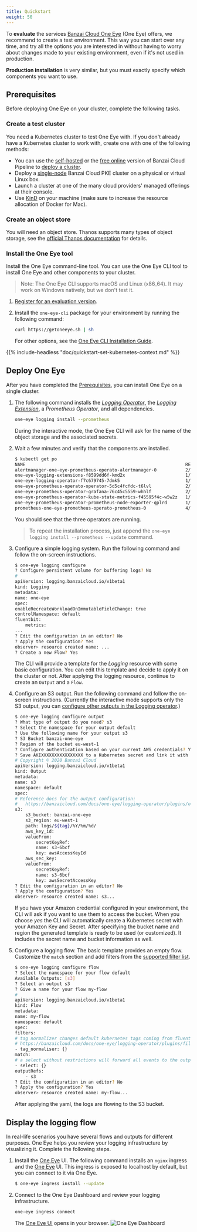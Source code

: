 ```yaml
---
title: Quickstart
weight: 50
---
```




To **evaluate** the services [Banzai Cloud One Eye](/products/one-eye/) (One Eye) offers, we recommend to create a test environment.
This way you can start over any time, and try all the options you are interested in without having to worry about changes made to your existing environment, even if it's not used in production.

**Production installation** is very similar, but you must exactly specify which components you want to use.

## Prerequisites

Before deploying One Eye on your cluster, complete the following tasks.

### Create a test cluster

You need a Kubernetes cluster to test One Eye with. If you don't already have a Kubernetes cluster to work with, create one with one of the following methods:

- You can use the [self-hosted](../../pipeline/quickstart/install-pipeline/) or the [free online](../../pipeline/quickstart/install-pipeline/try/) version of Banzai Cloud Pipeline to [deploy a cluster](../../pipeline/quickstart/create-cluster/).
- Deploy a [single-node](../../pke/quickstart/single/) Banzai Cloud PKE cluster on a physical or virtual Linux box.
- Launch a cluster at one of the many cloud providers' managed offerings at their console.
- Use [KinD](https://kind.sigs.k8s.io/docs/user/quick-start/) on your machine (make sure to increase the resource allocation of Docker for Mac).

### Create an object store

You will need an object store. Thanos supports many types of object storage, see the [official Thanos documentation](https://thanos.io/tip/thanos/storage.md/) for details.

### Install the One Eye tool

Install the One Eye command-line tool. You can use the One Eye CLI tool to install One Eye and other components to your cluster.
> Note: The One Eye CLI supports macOS and Linux (x86_64). It may work on Windows natively, but we don't test it.

1. [Register for an evaluation version](/products/try-one-eye/).
1. Install the `one-eye-cli` package for your environment by running the following command:

    ```bash
    curl https://getoneeye.sh | sh
    ```

    For other options, see the [One Eye CLI Installation Guide](../cli/install/).

{{% include-headless "doc/quickstart-set-kubernetes-context.md" %}}

## Deploy One Eye

After you have completed the [Prerequisites](#prerequisites), you can install One Eye on a single cluster.

1. The following command installs the *[Logging Operator](/docs/one-eye/logging-operator/)*, the *[Logging Extension](https://banzaicloud.com/docs/one-eye/logging-extensions/)*, a *Prometheus Operator*, and all dependencies.

    ```bash
    one-eye logging install --prometheus
    ```

    During the interactive mode, the One Eye CLI will ask for the name of the object storage and the associated secrets.

1. Wait a few minutes and verify that the components are installed.

    ```bash
    $ kubectl get po
    NAME                                                             READY   STATUS    RESTARTS   AGE
    alertmanager-one-eye-prometheus-operato-alertmanager-0           2/2     Running   0          3m3s
    one-eye-logging-extensions-f8599dd6f-kmd2x                       1/1     Running   0          107s
    one-eye-logging-operator-f7c679745-7dmk5                         1/1     Running   0          114s
    one-eye-prometheus-operato-operator-5d5c4fcfdc-t6lvl             2/2     Running   0          3m15s
    one-eye-prometheus-operator-grafana-76c45c5559-whhlf             2/2     Running   0          3m15s
    one-eye-prometheus-operator-kube-state-metrics-f45595f4c-w5w2z   1/1     Running   0          3m15s
    one-eye-prometheus-operator-prometheus-node-exporter-qplrd       1/1     Running   0          3m15s
    prometheus-one-eye-prometheus-operato-prometheus-0               4/4     Running   1          2m53s
    ```

    You should see that the three operators are running.

    > To repeat the installation process, just append the `one-eye logging install --prometheus --update` command.
1. Configure a simple logging system. Run the following command and follow the on-screen instructions.

    ```bash
    $ one-eye logging configure
    ? Configure persistent volume for buffering logs? No
    #
    apiVersion: logging.banzaicloud.io/v1beta1
    kind: Logging
    metadata:
    name: one-eye
    spec:
    enableRecreateWorkloadOnImmutableFieldChange: true
    controlNamespace: default
    fluentbit:
        metrics:
    ...
    ? Edit the configuration in an editor? No
    ? Apply the configuration? Yes
    observer> resource created name: ...
    ? Create a new Flow? Yes
    ```

    The CLI will provide a template for the *Logging* resource with some basic configuration.
    You can edit this template and decide to apply it on the cluster or not. After applying
    the logging resource, continue to create an `Output` and a `Flow`.

1. Configure an S3 output. Run the following command and follow the on-screen instructions. (Currently the interactive mode supports only the S3 output, you can [configure other outputs in the Logging operator](/docs/one-eye/logging-operator/).)

    ```bash
    $ one-eye logging configure output
    ? What type of output do you need? s3
    ? Select the namespace for your output default
    ? Use the following name for your output s3
    ? S3 Bucket banzai-one-eye
    ? Region of the bucket eu-west-1
    ? Configure authentication based on your current AWS credentials? Yes
    ? Save AKIXXXXXXXXXXXXXXXX to a Kubernetes secret and link it with the output Yes
    # Copyright © 2020 Banzai Cloud
    apiVersion: logging.banzaicloud.io/v1beta1
    kind: Output
    metadata:
    name: s3
    namespace: default
    spec:
    # Reference docs for the output configuration:
    #   https://banzaicloud.com/docs/one-eye/logging-operator/plugins/outputs/s3
    s3:
        s3_bucket: banzai-one-eye
        s3_region: eu-west-1
        path: logs/${tag}/%Y/%m/%d/
        aws_key_id:
        valueFrom:
            secretKeyRef:
            name: s3-6bcf
            key: awsAccessKeyId
        aws_sec_key:
        valueFrom:
            secretKeyRef:
            name: s3-6bcf
            key: awsSecretAccessKey
    ? Edit the configuration in an editor? No
    ? Apply the configuration? Yes
    observer> resource created name: s3...
    ```

    If you have your Amazon credential configured in your environment, the CLI will ask if you want to use them to access the bucket. When you choose *yes* the CLI will automatically create a Kubernetes secret with your Amazon Key and Secret. After specifying the bucket name and region the generated template is ready to be used (or customized). It includes the secret name and bucket information as well.

1. Configure a logging flow. The basic template provides an empty flow. Customize the `match` section and add filters from the [supported filter list](/docs/one-eye/logging-operator/plugins/filters/).

    ```bash
    $ one-eye logging configure flow
    ? Select the namespace for your flow default
    Available Outputs: [s3]
    ? Select an output s3
    ? Give a name for your flow my-flow
    #
    apiVersion: logging.banzaicloud.io/v1beta1
    kind: Flow
    metadata:
    name: my-flow
    namespace: default
    spec:
    filters:
    # tag normalizer changes default kubernetes tags coming from fluentbit to the following format: namespace.pod.container
    # https://banzaicloud.com/docs/one-eye/logging-operator/plugins/filters/tagnormaliser/
    - tag_normaliser: {}
    match:
    # a select without restrictions will forward all events to the outputRefs
    - select: {}
    outputRefs:
        - s3
    ? Edit the configuration in an editor? No
    ? Apply the configuration? Yes
    observer> resource created name: my-flow...
    ```

    After applying the yaml, the logs are flowing to the S3 bucket.

## Display the logging flow

In real-life scenarios you have several flows and outputs for different purposes. One Eye helps you review your logging infrastructure by visualizing it. Complete the following steps.

1. Install the [One Eye](/products/one-eye/) UI. The following command installs an `nginx` ingress and the [One Eye](/products/one-eye/) UI. This ingress is exposed to localhost by default, but you can connect to it via One Eye.

    ```bash
    $ one-eye ingress install --update
    ```

1. Connect to the One Eye Dashboard and review your logging infrastructure.

    ```bash
    one-eye ingress connect
    ```

    The [One Eye UI](/docs/one-eye/configuration-overview/) opens in your browser.
    ![One Eye Dashboard](/docs/one-eye/configuration-overview/overview-nocallouts.png)
